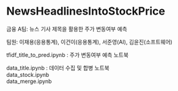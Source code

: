 # NewsHeadlinesIntoStockPrice
금융 A팀: 뉴스 기사 제목을 활용한 주가 변동여부 예측

팀원: 이재용(응용통계), 이건이(응용통계), 서준영(AI), 김윤진(소프트웨어)

tfidf_title_to_pred.ipynb : 주가 변동여부 예측 노트북

data_title.ipynb : 데이터 수집 및 합병 노트북  
data_stock.ipynb  
data_merge.ipynb  
